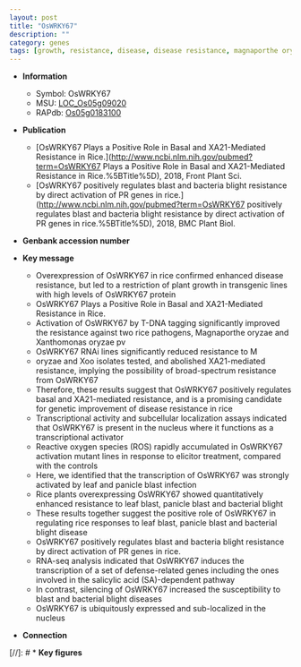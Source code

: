 ```yaml
---
layout: post
title: "OsWRKY67"
description: ""
category: genes
tags: [growth, resistance, disease, disease resistance, magnaporthe oryzae, nucleus,  xoo , transcriptional activator, reactive oxygen species, plant growth, leaf, panicle, salicylic acid, blast, blight, bacterial blight, blight disease]
---
```


* **Information**  
    + Symbol: OsWRKY67  
    + MSU: [LOC_Os05g09020](http://rice.uga.edu/cgi-bin/ORF_infopage.cgi?orf=LOC_Os05g09020)  
    + RAPdb: [Os05g0183100](https://rapdb.dna.affrc.go.jp/locus/?name=Os05g0183100)  

* **Publication**  
    + [OsWRKY67 Plays a Positive Role in Basal and XA21-Mediated Resistance in Rice.](http://www.ncbi.nlm.nih.gov/pubmed?term=OsWRKY67 Plays a Positive Role in Basal and XA21-Mediated Resistance in Rice.%5BTitle%5D), 2018, Front Plant Sci.
    + [OsWRKY67 positively regulates blast and bacteria blight resistance by direct activation of PR genes in rice.](http://www.ncbi.nlm.nih.gov/pubmed?term=OsWRKY67 positively regulates blast and bacteria blight resistance by direct activation of PR genes in rice.%5BTitle%5D), 2018, BMC Plant Biol.

* **Genbank accession number**  

* **Key message**  
    + Overexpression of OsWRKY67 in rice confirmed enhanced disease resistance, but led to a restriction of plant growth in transgenic lines with high levels of OsWRKY67 protein
    + OsWRKY67 Plays a Positive Role in Basal and XA21-Mediated Resistance in Rice.
    + Activation of OsWRKY67 by T-DNA tagging significantly improved the resistance against two rice pathogens, Magnaporthe oryzae and Xanthomonas oryzae pv
    + OsWRKY67 RNAi lines significantly reduced resistance to M
    + oryzae and Xoo isolates tested, and abolished XA21-mediated resistance, implying the possibility of broad-spectrum resistance from OsWRKY67
    + Therefore, these results suggest that OsWRKY67 positively regulates basal and XA21-mediated resistance, and is a promising candidate for genetic improvement of disease resistance in rice
    + Transcriptional activity and subcellular localization assays indicated that OsWRKY67 is present in the nucleus where it functions as a transcriptional activator
    + Reactive oxygen species (ROS) rapidly accumulated in OsWRKY67 activation mutant lines in response to elicitor treatment, compared with the controls
    + Here, we identified that the transcription of OsWRKY67 was strongly activated by leaf and panicle blast infection
    + Rice plants overexpressing OsWRKY67 showed quantitatively enhanced resistance to leaf blast, panicle blast and bacterial blight
    + These results together suggest the positive role of OsWRKY67 in regulating rice responses to leaf blast, panicle blast and bacterial blight disease
    + OsWRKY67 positively regulates blast and bacteria blight resistance by direct activation of PR genes in rice.
    + RNA-seq analysis indicated that OsWRKY67 induces the transcription of a set of defense-related genes including the ones involved in the salicylic acid (SA)-dependent pathway
    + In contrast, silencing of OsWRKY67 increased the susceptibility to blast and bacterial blight diseases
    + OsWRKY67 is ubiquitously expressed and sub-localized in the nucleus

* **Connection**  

[//]: # * **Key figures**  


